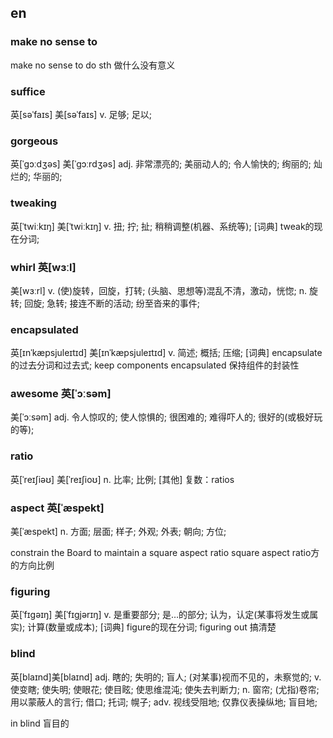 ## en

### make no sense to

make no sense to do sth
做什么没有意义

### suffice
英[səˈfaɪs] 美[səˈfaɪs]
v.	足够; 足以;

### gorgeous	
英[ˈɡɔːdʒəs] 美[ˈɡɔːrdʒəs]
adj.	非常漂亮的; 美丽动人的; 令人愉快的; 绚丽的; 灿烂的; 华丽的;

### tweaking	
英[ˈtwiːkɪŋ]
美[ˈtwiːkɪŋ]
v.	扭; 拧; 扯; 稍稍调整(机器、系统等);
[词典]	tweak的现在分词;

### whirl	英[wɜːl]
美[wɜːrl]
v.	(使)旋转，回旋，打转; (头脑、思想等)混乱不清，激动，恍惚;
n.	旋转; 回旋; 急转; 接连不断的活动; 纷至沓来的事件;

### encapsulated
英[ɪnˈkæpsjuleɪtɪd]
美[ɪnˈkæpsjuleɪtɪd]
v.	简述; 概括; 压缩;
[词典]	encapsulate的过去分词和过去式;
keep components encapsulated 保持组件的封装性

### awesome	英[ˈɔːsəm]
美[ˈɔːsəm]
adj.	令人惊叹的; 使人惊惧的; 很困难的; 难得吓人的; 很好的(或极好玩的等);

### ratio	
英[ˈreɪʃiəʊ] 美[ˈreɪʃioʊ]
n.	比率; 比例;
[其他]	复数：ratios

### aspect	英[ˈæspekt]
美[ˈæspekt]
n.	方面; 层面; 样子; 外观; 外表; 朝向; 方位;

constrain the Board to maintain a square aspect ratio
square aspect ratio方的方向比例

### figuring	
英[ˈfɪɡəɪŋ] 美[ˈfɪɡjərɪŋ]
v.	是重要部分; 是…的部分; 认为，认定(某事将发生或属实); 计算(数量或成本);
[词典]	figure的现在分词;
figuring out 搞清楚 


### blind	
英[blaɪnd]美[blaɪnd]
adj.	瞎的; 失明的; 盲人; (对某事)视而不见的，未察觉的;
v.	使变瞎; 使失明; 使眼花; 使目眩; 使思维混沌; 使失去判断力;
n.	窗帘; (尤指)卷帘; 用以蒙蔽人的言行; 借口; 托词; 幌子;
adv.	视线受阻地; 仅靠仪表操纵地; 盲目地;

in blind
盲目的
